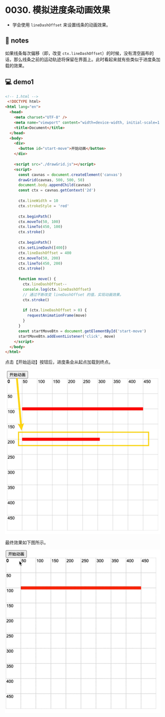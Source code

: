 # 0030. 模拟进度条动画效果

- 学会使用 `lineDashOffset` 来设置线条的动画效果。

## 📝 notes

如果线条每次偏移（即，改变 `ctx.lineDashOffset`）的时候，没有清空画布的话，那么线条之前的运动轨迹将保留在界面上。此时看起来就有些类似于进度条加载的效果。

## 💻 demo1

```html
<!-- 1.html -->
 <!DOCTYPE html>
<html lang="en">
  <head>
    <meta charset="UTF-8" />
    <meta name="viewport" content="width=device-width, initial-scale=1.0" />
    <title>Document</title>
  </head>
  <body>
    <div>
      <button id="start-move">开始动画</button>
    </div>

    <script src="./drawGrid.js"></script>
    <script>
      const cavnas = document.createElement('canvas')
      drawGrid(cavnas, 500, 500, 50)
      document.body.appendChild(cavnas)
      const ctx = cavnas.getContext('2d')

      ctx.lineWidth = 10
      ctx.strokeStyle = 'red'

      ctx.beginPath()
      ctx.moveTo(50, 100)
      ctx.lineTo(450, 100)
      ctx.stroke()

      ctx.beginPath()
      ctx.setLineDash([400])
      ctx.lineDashOffset = 400
      ctx.moveTo(50, 200)
      ctx.lineTo(450, 200)
      ctx.stroke()

      function move() {
        ctx.lineDashOffset--
        console.log(ctx.lineDashOffset)
        // 通过不断改变 lineDashOffset 的值，实现动画效果。
        ctx.stroke()

        if (ctx.lineDashOffset > 0) {
          requestAnimationFrame(move)
        }
      }
      const startMoveBtn = document.getElementById('start-move')
      startMoveBtn.addEventListener('click', move)
    </script>
  </body>
</html>
```

点击【开始运动】按钮后，进度条会从起点加载到终点。

![](md-imgs/2024-10-04-11-03-20.png)

最终效果如下图所示。

![](md-imgs/模拟进度条动画效果.gif)
